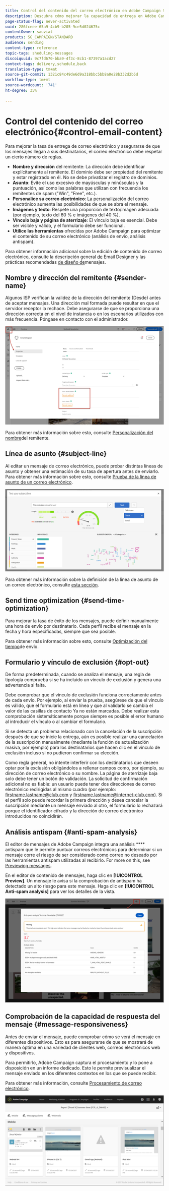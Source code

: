 ```yaml
---
title: Control del contenido del correo electrónico en Adobe Campaign Standard
description: Descubra cómo mejorar la capacidad de entrega en Adobe Campaign Standard al editar el contenido del correo electrónico.
page-status-flag: never-activated
uuid: 286fceee-65a9-4cb9-b205-9ce5d024675c
contentOwner: sauviat
products: SG_CAMPAIGN/STANDARD
audience: sending
content-type: reference
topic-tags: sheduling-messages
discoiquuid: 9c7fd670-bba9-4f3c-8cb1-87397a1acd27
context-tags: delivery,schedule,back
translation-type: tm+mt
source-git-commit: 1321c84c49de6d9a318bbc5bb8a0e28b332d2b5d
workflow-type: tm+mt
source-wordcount: '741'
ht-degree: 35%

---
```



# Control del contenido del correo electrónico{#control-email-content}

Para mejorar la tasa de entrega de correo electrónico y asegurarse de que los mensajes llegan a sus destinatarios, el correo electrónico debe respetar un cierto número de reglas.

* **Nombre y dirección** del remitente: La dirección debe identificar explícitamente al remitente. El dominio debe ser propiedad del remitente y estar registrado en él. No se debe privatizar el registro de dominios.
* **Asunto**: Evite el uso excesivo de mayúsculas y minúsculas y la puntuación, así como las palabras que utilizan con frecuencia los remitentes de spam (&quot;Win&quot;, &quot;Free&quot;, etc.).
* **Personalice su correo electrónico**: La personalización del correo electrónico aumenta las posibilidades de que se abra el mensaje.
* **Imágenes y texto**: Respete una proporción de texto/imagen adecuada (por ejemplo, texto del 60 % e imágenes del 40 %).
* **Vínculo baja y página de aterrizaje**: El vínculo baja es esencial. Debe ser visible y válido, y el formulario debe ser funcional.
* **Utilice las herramientas** ofrecidas por Adobe Campaign para optimizar el contenido de su correo electrónico (análisis de envío, análisis antispam).

Para obtener información adicional sobre la edición de contenido de correo electrónico, consulte la descripción general [de](../../designing/using/designing-content-in-adobe-campaign.md) Email Designer y las prácticas recomendadas [de diseño de](../../designing/using/designing-content-in-adobe-campaign.md#content-design-best-practices)mensajes.

## Nombre y dirección del remitente {#sender-name}

Algunos ISP verifican la validez de la dirección del remitente (Desde) antes de aceptar mensajes. Una dirección mal formada puede resultar en que el servidor receptor la rechace. Debe asegurarse de que se proporciona una dirección correcta en el nivel de instancia o en los escenarios utilizados con más frecuencia. Póngase en contacto con el administrador.

![](assets/delivery_content_edition16.png)

Para obtener más información sobre esto, consulte [Personalización del nombre](../../designing/using/personalization.md#personalizing-the-sender)del remitente.

## Línea de asunto {#subject-line}

Al editar un mensaje de correo electrónico, puede probar distintas líneas de asunto y obtener una estimación de su tasa de apertura antes de enviarlo. Para obtener más información sobre esto, consulte [Prueba de la línea de asunto de un correo electrónico](../../sending/using/testing-subject-line-email.md).

![](assets/predictive_subject_line_example.png)

Para obtener más información sobre la definición de la línea de asunto de un correo electrónico, consulte [esta sección](../../designing/using/subject-line.md).

## Send time optimization {#send-time-optimization}

Para mejorar la tasa de éxito de los mensajes, puede definir manualmente una hora de envío por destinatario. Cada perfil recibe el mensaje en la fecha y hora especificadas, siempre que sea posible.

Para obtener más información sobre esto, consulte [Optimización del tiempo](../../sending/using/optimizing-the-sending-time.md)de envío.

## Formulario y vínculo de exclusión {#opt-out}

De forma predeterminada, cuando se analiza el mensaje, una regla de tipología comprueba si se ha incluido un vínculo de exclusión y genera una advertencia si falta.

Debe comprobar que el vínculo de exclusión funciona correctamente antes de cada envío. Por ejemplo, al enviar la prueba, asegúrese de que el vínculo es válido, que el formulario está en línea y que al validarlo se cambia el valor de las casillas de contacto Ya no están marcadas. Debe realizar esta comprobación sistemáticamente porque siempre es posible el error humano al introducir el vínculo o al cambiar el formulario.

Si se detecta un problema relacionado con la cancelación de la suscripción después de que se inicie la entrega, aún es posible realizar una cancelación de la suscripción manualmente (mediante la función de actualización masiva, por ejemplo) para los destinatarios que hacen clic en el vínculo de exclusión incluso si no pudieron confirmar su elección.

Como regla general, no intente interferir con los destinatarios que deseen optar por la exclusión obligándolos a rellenar campos como, por ejemplo, su dirección de correo electrónico o su nombre. La página de aterrizaje baja solo debe tener un botón de validación. La solicitud de confirmación adicional no es fiable: un usuario puede tener dos direcciones de correo electrónico redirigidas al mismo cuadro (por ejemplo: firstname.lastname@club.com y firstname.lastname@internet-club.com). Si el perfil solo puede recordar la primera dirección y desea cancelar la suscripción mediante un mensaje enviado al otro, el formulario lo rechazará porque el identificador cifrado y la dirección de correo electrónico introducidos no coincidirán.

## Análisis antispam {#anti-spam-analysis}

El editor de mensajes de Adobe Campaign integra una análisis **** antispam que le permite puntuar correos electrónicos para determinar si un mensaje corre el riesgo de ser considerado como correo no deseado por las herramientas antispam utilizadas al recibirlo. For more on this, see [Previewing messages](../../sending/using/previewing-messages.md).

En el editor de contenido de mensajes, haga clic en **[!UICONTROL Preview]**. Un mensaje le avisa si la comprobación de antispam ha detectado un alto riesgo para este mensaje. Haga clic en **[!UICONTROL Anti-spam analysis]** para ver los detalles de la vista.

![](assets/sending_anti-spam_analysis.png)

## Comprobación de la capacidad de respuesta del mensaje {#message-responsiveness}

Antes de enviar el mensaje, puede comprobar cómo se verá el mensaje en diferentes dispositivos. Esto es para asegurarse de que se mostrará de manera óptima en una variedad de clientes web, correos electrónicos web y dispositivos.

Para permitirlo, Adobe Campaign captura el procesamiento y lo pone a disposición en un informe dedicado. Esto le permite previsualizar el mensaje enviado en los diferentes contextos en los que se puede recibir.

Para obtener más información, consulte [Procesamiento de correo electrónico](../../sending/using/email-rendering.md).

![](assets/inbox_rendering_report_3.png)
